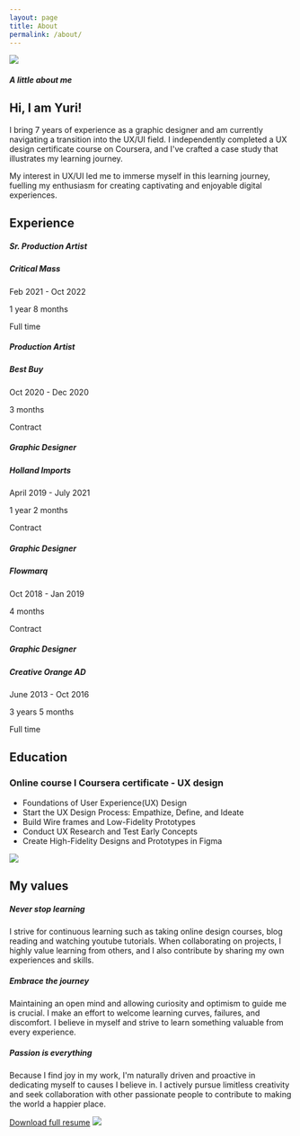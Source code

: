 ```yaml
---
layout: page
title: About
permalink: /about/
---
```


<div class="container mx-auto text-zinc-900 flex flex-wrap mt-16 justify-between gap-x-8">
    <img class="flex-1 mb-12 w-auto h-fit" src="{{ '/assets/images/profileimage.png' | relative_url }}">
    <div class="flex-1 mb-12">
        <h5 class="uppercase text-indigo-500 text-sm font-semibold mb-5 ">A little about me</h5>
        <h2 class="text-4xl font-normal font-calistoga mb-5">Hi, I am Yuri!</h2>
        <p class="font-normal text-xl text-zinc-700 pr-8 mb-5">I bring 7 years of experience as a graphic designer and am currently navigating a transition into the UX/UI field. I independently completed a UX design certificate course on Coursera, and I've crafted a case study that illustrates my learning journey.</p>
         <p class="font-normal text-xl text-zinc-700 pr-8 mb-5">My interest in UX/UI led me to immerse myself in this learning journey, fuelling my enthusiasm for creating captivating and enjoyable digital experiences.</p>
    </div>
</div>

<div class="container mx-auto mb-12 text-zinc-900 border-y py-12">
    <h2 class="text-4xl font-extrabold mb-12">Experience</h2>
    <div class="grid gap-y-12 md:grid-cols-3 md:gap-x-12 lg:grid-cols-5">
        <div>
            <h5 class="font-semibold text-xl">Sr. Production Artist</h5>
            <h5 class="font-normal text-xl mb-5">Critical Mass</h5>
            <p class="font-normal text-base text-zinc-500 ">Feb 2021 - Oct 2022</p>
            <p class="font-normal text-base text-zinc-500 ">1 year 8 months </p>
            <p class="font-normal text-base text-zinc-500 ">Full time</p>
        </div>
        <div>
            <h5 class="font-semibold text-xl">Production Artist</h5>
            <h5 class="font-normal text-xl mb-5">Best Buy</h5>
            <p class="font-normal text-base text-zinc-500 ">Oct 2020 - Dec 2020</p>
            <p class="font-normal text-base text-zinc-500 ">3 months</p>
            <p class="font-normal text-base text-zinc-500 ">Contract</p>
        </div>
        <div>
            <h5 class="font-semibold text-xl">Graphic Designer</h5>
            <h5 class="font-normal text-xl mb-5">Holland Imports</h5>
            <p class="font-normal text-base text-zinc-500 ">April 2019 - July 2021</p>
            <p class="font-normal text-base text-zinc-500 ">1 year 2 months</p>
            <p class="font-normal text-base text-zinc-500 ">Contract</p>
        </div>
       <div>
            <h5 class="font-semibold text-xl">Graphic Designer</h5>
            <h5 class="font-normal text-xl mb-5">Flowmarq</h5>
            <p class="font-normal text-base text-zinc-500 ">Oct 2018 - Jan 2019</p>
            <p class="font-normal text-base text-zinc-500 ">4 months</p>
            <p class="font-normal text-base text-zinc-500 ">Contract</p>
        </div>
        <div>
            <h5 class="font-semibold text-xl">Graphic Designer</h5>
            <h5 class="font-normal text-xl mb-5">Creative Orange AD</h5>
            <p class="font-normal text-base text-zinc-500 ">June 2013 - Oct 2016</p>
            <p class="font-normal text-base text-zinc-500 ">3 years 5 months</p>
            <p class="font-normal text-base text-zinc-500 ">Full time</p>
        </div> 
    </div>
</div>

<div class="container grid lg:grid-cols-2 gap-0 sm:gap-4 mx-auto text-zinc-900 flex flex-row items-center">
    <div class="flex-2">
        <h2 class="text-4xl font-extrabold mb-12">Education</h2>
        <h3 class="text-xl font-semibold text-indigo-500 mb-8">Online course I Coursera certificate - UX design</h3>
        <ul class="font-normal text-lg text-zinc-700 list-decimal list-inside">
            <li class="mb-5">Foundations of User Experience(UX) Design</li>
            <li class="mb-5">Start the UX Design Process: Empathize, Define, and Ideate</li>
            <li class="mb-5">Build Wire frames and Low-Fidelity Prototypes</li>
            <li class="mb-5">Conduct UX Research and Test Early Concepts</li>
            <li class="mb-5">Create High-Fidelity Designs and Prototypes in Figma</li>
        </ul>
    </div>
    <div class="flex-1">
        <img class="ml-auto mr-auto" src="{{ '/assets/images/device_mockup.gif' | relative_url }}">
    </div>
</div>

<div class="container mx-auto my-12 text-zinc-900 border-y py-12">
    <h2 class="text-4xl font-extrabold">My values</h2>
    <div class="grid md:grid-cols-3 gap-x-28">
        <div class="mt-12">
            <h5 class="font-semibold text-xl mb-5">Never stop learning</h5>
            <p class="font-normal text-base text-zinc-500 ">I strive for continuous learning such as taking online design courses, blog reading and watching youtube tutorials. When collaborating on projects, I highly value learning from others, and I also contribute by sharing my own experiences and skills.
            </p>
        </div>
        <div class="mt-12">
            <h5 class="font-semibold text-xl mb-5">Embrace the journey</h5>
            <p class="font-normal text-base text-zinc-500 ">Maintaining an open mind and allowing curiosity and optimism to guide me is crucial. I make an effort to welcome learning curves, failures, and discomfort. I believe in myself and strive to learn something valuable from every experience.
            </p>
        </div>
        <div class="mt-12">
            <h5 class="font-semibold text-xl mb-5">Passion is everything</h5>
            <p class="font-normal text-base text-zinc-500 ">Because I find joy in my work, I'm naturally driven and proactive in dedicating myself to causes I believe in. I actively pursue limitless creativity and seek collaboration with other passionate people to contribute to making the world a happier place.
            </p>
        </div>
    </div>
</div>

<div class="flex flex auto items-center justify-center my-20 ">
<a class="text-indigo-500 text-2xl font-semibold mr-5" href="https://drive.google.com/file/d/1T2jMtLH8exX7HRJ5Ga6UlGmx3gtDgbH1/view?usp=share_link" target="”_blank”">Download full resume</a>
<a href="https://drive.google.com/file/d/1T2jMtLH8exX7HRJ5Ga6UlGmx3gtDgbH1/view?usp=share_link" target="”_blank”"><img class="ml-auto mr-auto" src="{{ '/assets/images/download.svg' | relative_url }}"></a>
</div>
